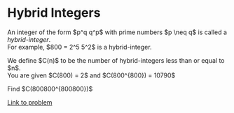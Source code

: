 # Hybrid Integers

<p>
An integer of the form $p^q q^p$ with prime numbers $p \neq q$ is called a <i>hybrid-integer</i>.<br />
For example, $800 = 2^5 5^2$ is a hybrid-integer.
</p>
<p>
We define $C(n)$ to be the number of hybrid-integers less than or equal to $n$.<br />
You are given $C(800) = 2$ and $C(800^{800}) = 10790$
</p>
<p>
Find $C(800800^{800800})$
</p>

[Link to problem](https://projecteuler.net/problem=800)
